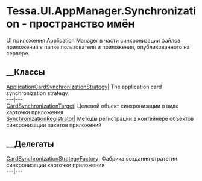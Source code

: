 # Tessa.UI.AppManager.Synchronization - пространство имён
UI приложения Application Manager в части синхронизации файлов приложения в
папке пользователя и приложения, опубликованного на сервере.
##  __Классы
[ApplicationCardSynchronizationStrategy](T_Tessa_UI_AppManager_Synchronization_ApplicationCardSynchronizationStrategy.htm)|
The application card synchronization strategy.  
---|---  
[CardSynchronizationTarget](T_Tessa_UI_AppManager_Synchronization_CardSynchronizationTarget.htm)|
Целевой объект синхронизации в виде карточки приложения  
[SynchronizationRegistrator](T_Tessa_UI_AppManager_Synchronization_SynchronizationRegistrator.htm)|
Методы регистрации в контейнере объектов синхронизации пакетов приложений  
## __Делегаты
[CardSynchronizationStrategyFactory](T_Tessa_UI_AppManager_Synchronization_CardSynchronizationStrategyFactory.htm)|
Фабрика создания стратегии синхронизации карточки приложения  
---|---
